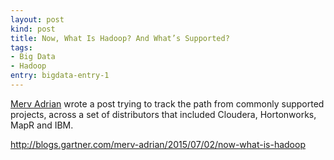 ```yaml
---
layout: post
kind: post
title: Now, What Is Hadoop? And What’s Supported?
tags:
- Big Data
- Hadoop
entry: bigdata-entry-1
---
```


<p><a href="http://blogs.gartner.com/merv-adrian" target="_blank">Merv Adrian</a> wrote a post trying to track the path from commonly supported projects, across a set of distributors that included Cloudera, Hortonworks, MapR and IBM.
<p><a href="http://blogs.gartner.com/merv-adrian/2015/07/02/now-what-is-hadoop/" target="_blank">http://blogs.gartner.com/merv-adrian/2015/07/02/now-what-is-hadoop</a></p>
